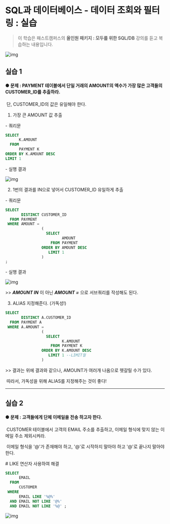 # SQL과 데이터베이스 - 데이터 조회와 필터링 : 실습

> 이 학습은 패스트캠퍼스의 **올인원 패키지 : 모두를 위한 SQL/DB** 강의를 듣고 복습하는 내용입니다.

![img](https://postfiles.pstatic.net/MjAyMTA3MDFfMjE0/MDAxNjI1MTE5MTcxNjMy.5lq8Kn33q0ocdAjk361CEpCAluQchEf8Lniypgx-r8kg.YNuPpkYyN_0bii02uS6WJVMgIBEYF3Q5XmL0HPW8n5Ig.PNG.hkyku9/image.png?type=w966)

## 실습 1

#### ● 문제 : PAYMENT 테이블에서 단일 거래의 AMOUNT의 액수가 가장 많은 고객들의 CUSTOMER_ID를 추출하라.

​          단, CUSTOMER_ID의 값은 유일해야 한다.



1) 가장 큰 AMOUNT 값 추출



\- 쿼리문

```sql
SELECT 
	  K.AMOUNT 
  FROM 
	  PAYMENT K
ORDER BY K.AMOUNT DESC
LIMIT 1
```

\- 실행 결과

![img](https://postfiles.pstatic.net/MjAyMTA3MDFfMTEg/MDAxNjI1MTE3MDA2MTMw.sYJNsmEu-kn_X8hQGQmrnQBr1uzrNPoxKlIDSz4cSR0g._rXjxaUyRxARbudc9ldHsS2N4Wrqs9AzzD2J7s8_yUgg.PNG.hkyku9/image.png?type=w966)



2) 1번의 결과를 IN으로 넣어서 CUSTOMER_ID 유일하게 추출



\- 쿼리문

```sql
SELECT 
	   DISTINCT CUSTOMER_ID 
  FROM PAYMENT 
 WHERE AMOUNT = 
				(
				  SELECT 
					     AMOUNT 
				    FROM PAYMENT 
				ORDER BY AMOUNT DESC
				   LIMIT 1
				)
;
```



\- 실행 결과

![img](https://postfiles.pstatic.net/MjAyMTA3MDFfMjU0/MDAxNjI1MTE3MDg1MTQw.m14fUqOEoJH19oVJdsQHAFRpuWJsmO88aEK0T2Dwlcog.R54-CikMPaWJtkBLYxNbavuxjCwN78q7RaHpC0P4g6og.PNG.hkyku9/image.png?type=w966)

\>> ***AMOUNT IN*** 이 아닌 ***AMOUNT =*** 으로 서브쿼리를 작성해도 된다.



3) ALIAS 지정해준다. (가독성!)

```sql
SELECT 
	   DISTINCT A.CUSTOMER_ID 
  FROM PAYMENT A
 WHERE A.AMOUNT = 
				(
				  SELECT 
					     K.AMOUNT 
				    FROM PAYMENT K
				ORDER BY K.AMOUNT DESC
				   LIMIT 1 --LIMIT절
				)
```



\>> 결과는 위에 결과와 같으나, AMOUNT가 여러개 나옴으로 헷갈릴 수가 있다.

​     따라서, 가독성을 위해 ALIAS를 지정해주는 것이 좋다!



---



## 실습 2

#### ● 문제 : 고객들에게 단체 이메일을 전송 하고자 한다.

​          CUSTOMER 테이블에서 고객의 EMAIL 주소를 추출하고, 이메일 형식에 맞지 않는 이메일 주소 제외시켜라.

​          이메일 형식을 '@'가 존재해야 하고, '@'로 시작하지 말아야 하고 '@'로 끝나지 말아야 한다.



\# LIKE 연산자 사용하여 해결

```sql
SELECT
	  EMAIL
  FROM
	  CUSTOMER
 WHERE
	  EMAIL LIKE '%@%'
  AND EMAIL NOT LIKE '@%'
  AND EMAIL NOT LIKE '%@' ;
```

![img](https://postfiles.pstatic.net/MjAyMTA3MDFfOTYg/MDAxNjI1MTE5MTU0ODgy.b8KCDs05wnJpHLORBw23ZLG1vr_56ugvvnjTxG9aaXkg.ngtX5eQpbv6VU1qD-KL36rk4kWgzpiA5rq4Pbw0U9u4g.PNG.hkyku9/image.png?type=w966)

